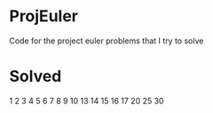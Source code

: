 ProjEuler
=========

Code for the project euler problems that I try to solve

Solved
=========
1
2
3
4
5
6
7
8
9
10
13
14
15
16
17
20
25
30
